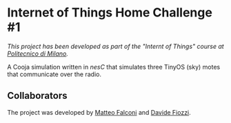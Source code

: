 # Internet of Things Home Challenge #1
*This project has been developed as part of the "Internt of Things" course at [Politecnico di Milano](https://www.polimi.it/).*

A Cooja simulation written in *nesC* that simulates three TinyOS (sky) motes that communicate over the radio.

## Collaborators
The project was developed by [Matteo Falconi](https://github.com/TheFalco "Visit Matteo's GitHub") and [Davide Fiozzi](https://github.com/davidefiozzi "Visit Davide's GitHub").
